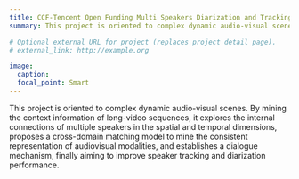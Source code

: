 ```yaml
---
title: CCF-Tencent Open Funding Multi Speakers Diarization and Tracking in Dynamic Audio-Visual Scene 
summary: This project is oriented to complex dynamic audio-visual scenes. With a cross-domain matching model to mine the consistent representation of audiovisual modalities, we establish a dialogue mechanism and improve the speaker tracking and diarization performance.

# Optional external URL for project (replaces project detail page).
# external_link: http://example.org

image:
  caption:
  focal_point: Smart
---
```

This project is oriented to complex dynamic audio-visual scenes. By mining the context information of long-video sequences, it explores the internal connections of multiple speakers in the spatial and temporal dimensions, proposes a cross-domain matching model to mine the consistent representation of audiovisual modalities, and establishes a dialogue mechanism, finally aiming to improve speaker tracking and diarization performance.